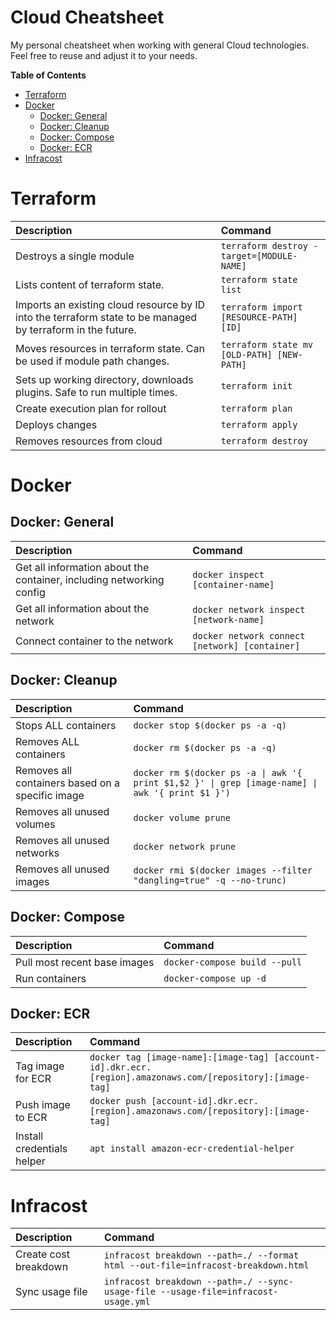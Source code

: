 # Cloud Cheatsheet

My personal cheatsheet when working with general Cloud technologies. Feel free to reuse and adjust it to your needs.

<!-- START doctoc generated TOC please keep comment here to allow auto update -->
<!-- DON'T EDIT THIS SECTION, INSTEAD RE-RUN doctoc TO UPDATE -->
**Table of Contents**

- [Terraform](#terraform)
- [Docker](#docker)
  - [Docker: General](#docker-general)
  - [Docker: Cleanup](#docker-cleanup)
  - [Docker: Compose](#docker-compose)
  - [Docker: ECR](#docker-ecr)
- [Infracost](#infracost)

<!-- END doctoc generated TOC please keep comment here to allow auto update -->

# Terraform

| Description                                                               | Command             |
| :------------------------------------------------------------------------ | :------------------ |
| Destroys a single module | `terraform destroy -target=[MODULE-NAME]` |
| Lists content of terraform state. | `terraform state list` |
| Imports an existing cloud resource by ID into the terraform state to be managed by terraform in the future. | `terraform import [RESOURCE-PATH] [ID]` |
| Moves resources in terraform state. Can be used if module path changes. | `terraform state mv [OLD-PATH] [NEW-PATH]` |
| Sets up working directory, downloads plugins. Safe to run multiple times. | `terraform init`    |
| Create execution plan for rollout                                         | `terraform plan`    |
| Deploys changes                                                           | `terraform apply`   |
| Removes resources from cloud                                              | `terraform destroy` |

# Docker

## Docker: General

| Description                                                          | Command                                        |
| :------------------------------------------------------------------- | :--------------------------------------------- |
| Get all information about the container, including networking config | `docker inspect [container-name]`              |
| Get all information about the network                                | `docker network inspect [network-name]`        |
| Connect container to the network                                     | `docker network connect [network] [container]` |

## Docker: Cleanup

| Description                                      | Command                                                                                         |
| :----------------------------------------------- | :---------------------------------------------------------------------------------------------- |
| Stops ALL containers                             | `docker stop $(docker ps -a -q)`                                                                |
| Removes ALL containers                           | `docker rm $(docker ps -a -q)`                                                                  |
| Removes all containers based on a specific image | `docker rm $(docker ps -a \| awk '{ print $1,$2 }' \| grep [image-name] \| awk '{ print $1 }')` |
| Removes all unused volumes                       | `docker volume prune`                                                                           |
| Removes all unused networks                      | `docker network prune`                                                                          |
| Removes all unused images                        | `docker rmi $(docker images --filter "dangling=true" -q --no-trunc)`                             |

## Docker: Compose

| Description                  | Command                       |
| :--------------------------- | :---------------------------- |
| Pull most recent base images | `docker-compose build --pull` |
| Run containers               | `docker-compose up -d`        |

## Docker: ECR
| Description                | Command                                                                                                    |
| :------------------------- | :--------------------------------------------------------------------------------------------------------- |
| Tag image for ECR          | `docker tag [image-name]:[image-tag] [account-id].dkr.ecr.[region].amazonaws.com/[repository]:[image-tag]` |
| Push image to ECR          | `docker push [account-id].dkr.ecr.[region].amazonaws.com/[repository]:[image-tag]`                         |
| Install credentials helper | `apt install amazon-ecr-credential-helper`                                                                 |

# Infracost
| Description           | Command                                                                            |
| :-------------------- | :--------------------------------------------------------------------------------- |
| Create cost breakdown | `infracost breakdown --path=./ --format html --out-file=infracost-breakdown.html`  |
| Sync usage file       | `infracost breakdown --path=./ --sync-usage-file --usage-file=infracost-usage.yml` |
